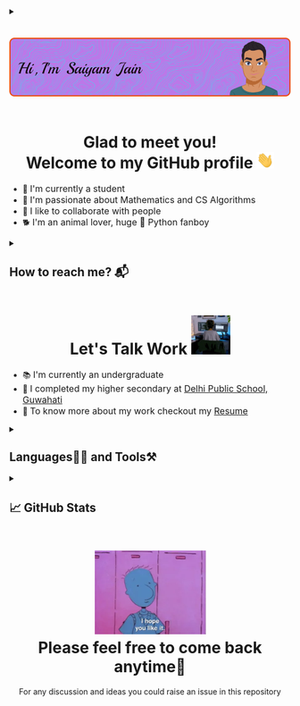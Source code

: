 <details>
    <summary>
        <h1 align="center"><img src="./resources/header.png"></h1>
    </summary>
</details>

<h1 align="center">Glad to meet you!<br>Welcome to my GitHub profile <img src="./resources/wave.gif" widht="30px" height="30px"></h1>
<ul>
    <li>🏢 <font size="3">I'm currently a student</font></li>
    <li>💜 <font size="3">I'm passionate about Mathematics and CS Algorithms</font></li>
    <li>🤝 <font size="3">I like to collaborate with people</font></li>
    <li>🐕 <font size="3">I'm an animal lover, huge 🐍 Python fanboy</font></li>
</ul>

<details>
    <summary><h2 style="padding-bottom:0px">How to reach me? 📬</h2></summary>
    <br>
    <a href="https://www.linkedin.com/in/saiyam-sandhir/"><img src="https://img.shields.io/badge/LinkedIn-blue?logo=linkedin&logoColor=white&style=for-the-badge" height="30px" widht="30px"></a>
    <a href="https://twitter.com/saiyam_sandhir"><img src="https://img.shields.io/badge/twitter-blue?logo=twitter&logoColor=white&style=for-the-badge" height="30px" widht="30px"></a>
    <a href="https://github.com/saiyam-sandhir"><img src="https://img.shields.io/badge/GitHub-purple?logo=github&logoColor=white&style=for-the-badge" height="30px" widht="30px"></a>
    <a href="mailto:saiyamsandhir@gmail.com"><img src="https://img.shields.io/badge/Email-red?logo=&Color=white&style=for-the-badge" height="30px" widht="30px"></a>
</details>

<h1 align="center">Let's Talk Work <img src="./resources/work.webp" width="70px" height="70px"></h1>
<ul>
    <li>📚 <font size="3">I'm currently an undergraduate</font></li>
    <li>🏫 <font size="3">I completed my higher secondary at <a href="https://dpsguwahati.org/">Delhi Public School, Guwahati</a></font></li>
    <li>🤔 <font size="3">To know more about my work checkout my <a href="">Resume</a></font></li>
</ul>

<details>
    <summary><h2 style="padding-bottom:0px">Languages👨‍💻 and Tools⚒</h2></summary>
    <br>
    <img src="./resources/python.png" alt="Python" height="50px" width="50px">&nbsp;&nbsp;&nbsp;&nbsp;&nbsp;<img src="./resources/html.png" alt="HTML5" height="50px" width="50px">&nbsp;&nbsp;&nbsp;&nbsp;&nbsp;<img src="./resources/css.png" alt="CSS3" height="50px" width="50px">&nbsp;&nbsp;&nbsp;&nbsp;&nbsp;<img src="./resources/bootstrap.png" alt="Bootstrap" height="50px" width="50px">
    <br>
    <img src="./resources/git.webp" alt="git" height="50px" width="50px">&nbsp;&nbsp;&nbsp;&nbsp;&nbsp;<img src="./resources/github.png" alt="GitHub" height="50px" width="50px">&nbsp;&nbsp;&nbsp;&nbsp;&nbsp;<img src="./resources/mysql.webp" alt="MySQL" height="50px" width="50px">&nbsp;&nbsp;&nbsp;&nbsp;&nbsp;<img src="./resources/markdown.png" alt="Markdown" height="50px" width="50px">
    <br>
    <img src="./resources/vscode.png" alt="VS Code" height="50px" width="50px">&nbsp;&nbsp;&nbsp;&nbsp;&nbsp;<img src="./resources/jupyter.png" alt="Jupyter Notebook" height="50px" width="98px">&nbsp;&nbsp;&nbsp;&nbsp;&nbsp;<img src="./resources/notepadpp.svg" alt="Notepad++" height="50px" width="50px">&nbsp;&nbsp;&nbsp;&nbsp;&nbsp;<img src="./resources/windows.png" alt="Windows" height="50px" width="50px">
</details>

<details>
    <summary><h2 style="padding-bottom:0px">📈 GitHub Stats</h2></summary>
    <br>
    <p align="center">
        <img src="https://github-readme-stats.vercel.app/api?username=saiyam-sandhir&theme=highcontrast&show_icons=true&count_private=true" width="48%">
        <img src="https://github-readme-streak-stats.herokuapp.com/?user=saiyam-sandhir&theme=highcontrast" width="48%">
    </p>
</details>

<h1 align="center"><img src="./resources/hopeyoulikeit.webp" alt="I Hope you like it" height="150px" width="199px"><br>Please feel free to come back anytime🧑</h1>
<p align="center">For any discussion and ideas you could raise an issue in this repository</p>
